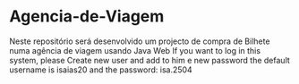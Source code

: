 # Agencia-de-Viagem
Neste repositório será desenvolvido um projecto de compra de Bilhete numa agência de viagem usando Java Web
If you want to log in this system, please Create new user and add to him e new password
the default username is isaias20 and the password: isa.2504
